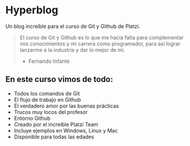 # Hyperblog
Un blog increíble para el curso de Git y Github de Platzi.
>El curso de Git y Github es lo que me hacía falta para complementar mis conocimientos y mi carrera como programador, para así lograr lanzarme a la industria y dar lo mejor de mí.
>  - Fernando Infante

## En este curso vimos de todo:
* Todos los comandos de Git
* El flujo de trabajo en Github
* El verdadero amor por las buenas prácticas
* Trucos muy locos del profesor
* Entorno Github
* Creado por el increíble Platzi Team
* Incluye ejemplos en Windows, Linux y Mac
* Disponible para todas las edades
